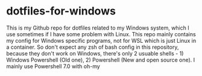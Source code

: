 # dotfiles-for-windows
This is my Github repo for dotfiles related to my Windows system, which I use sometimes if I have some problem with Linux.
This repo mainly contains my config for Windows specific programs, not for WSL which is just Linux in a container. 
So don't expect any zsh of bash config in this repository, because they don't work on Windows, there's only 2 usuable shells - 1) Windows Powershell (Old one), 
2) Powershell (New and open source one). I mainly use Powershell 7.0 with oh-my
